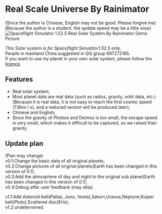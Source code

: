 # Real Scale Universe By Rainimator  
(Since the author is Chinese, English may not be good. Please forgive me)  
(Because the author is a student, the update speed may be a little slow)  
![Spaceflight Simulator 1.52.5 Real Solar System By Rainimator Demo Picture](https://sm.ms/image/HwSe8buM4JKnaly)  
  
*This Solar system is for Spaceflight Simulator1.52.5 only.*  
People in mainland China suggested in QQ group 697272185.  
If you want to use my planet in your own solar system, please follow the [licence](./LICENCE).  
## Features
- Real solar system;  
- Most planet data are real data (such as radius, gravity, orbit data, etc.)(Because it is real data, it is not easy to reach the first cosmic speed (7.8km / s), and a reduced version will be produced later);  
- Chinese and English;
- Since the gravity of Phobos and Deimos is too small, the escape speed is very small, which makes it difficult to be captured, so we raised their gravity.  
## Update plan
(Plan may change)  
v0.1:Change the basic data of all original planets;  
v0.2:Change pictures of all original planets(Earth has been changed in this version of 0.1);  
v0.3:Add the atmosphere of day and night to the original sub planet(Earth has been changed in this version of 0.1);  
v0.4:Debug after user feedback (may skip).
  
v1.1:Add Asteroid belt(Pallas, Juno, Vesta),Saturn,Uranus,Neptune,Kuiper belt(Pluto),Scattered disc(Eris);  
v1.2:undetermined.
